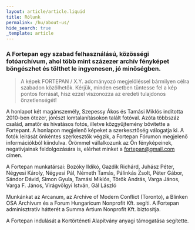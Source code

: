 ```yaml
---
layout: article/article.liquid
title: Rólunk
permalink: /hu/about-us/
hide_search: true
_template: article
---
```


### A Fortepan egy szabad felhasználású, közösségi fotóarchívum, ahol több mint százezer archív fényképet böngészhet és tölthet le ingyenesen, jó minőségben.

> A képek FORTEPAN / X.Y. adományozó megjelöléssel bármilyen célra szabadon közölhetők. Kérjük, minden esetben tüntesse fel a kép pontos forrását, hisz ezzel viszonozza az eredeti tulajdonos önzetlenségét!

A honlapot két magánszemély, Szepessy Ákos és Tamási Miklós indította 2010-ben ötezer, jórészt lomtalanításokon talált fotóval. Azóta többszáz család, amatőr és hivatásos fotós, illetve közgyűjtemény bővítette a Fortepant. A honlapon megjelenő képeket a szerkesztőség válogatja ki. A fotók leírását önkéntes szerkesztők végzik, a Fortepan Fórumon megjelenő információkból kiindulva. Örömmel vállalkozunk az Ön fényképeinek, negatívjainak feldolgozására is, elérhet minket a [fortepan@gmail.com](mailto:fortepan@gmail.com) címen.

A Fortepan munkatársai: Bozóky Ildikó, Gazdik Richárd, Juhász Péter, Négyesi Károly, Négyesi Pál, Németh Tamás, Pálinkás Zsolt, Péter Gábor, Sándor Dávid, Simon Gyula, Tamási Miklós, Török András, Varga János, Varga F. János, Virágvölgyi István, <span class="border-grief">Gál László</span>

Munkánkat az Arcanum, az Archive of Modern Conflict (Toronto), a Blinken OSA Archívum és a Forum Hungaricum Nonprofit Kft. segíti. A Fortepan adminisztratív hátterét a Summa Artium Nonprofit Kft. biztosítja.

A Fortepan indulását a Kortörténeti Alapítvány anyagi támogatása segítette.
